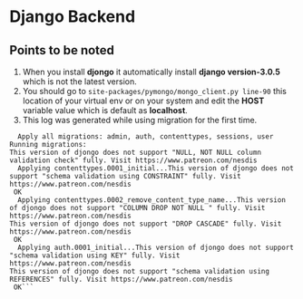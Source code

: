 # Django Backend

## Points to be noted
1.  When you install **djongo** it automatically install **django version-3.0.5** which is not the latest version.
2. You should go to `site-packages/pymongo/mongo_client.py line-90` this location of your virtual env or on your system and edit the **HOST** variable value which is default as **localhost**.
3. This log was generated while using migration for the first time.
```Operations to perform:
  Apply all migrations: admin, auth, contenttypes, sessions, user
Running migrations:
This version of djongo does not support "NULL, NOT NULL column validation check" fully. Visit https://www.patreon.com/nesdis
  Applying contenttypes.0001_initial...This version of djongo does not support "schema validation using CONSTRAINT" fully. Visit https://www.patreon.com/nesdis
 OK
  Applying contenttypes.0002_remove_content_type_name...This version of djongo does not support "COLUMN DROP NOT NULL " fully. Visit https://www.patreon.com/nesdis
This version of djongo does not support "DROP CASCADE" fully. Visit https://www.patreon.com/nesdis
 OK
  Applying auth.0001_initial...This version of djongo does not support "schema validation using KEY" fully. Visit https://www.patreon.com/nesdis
This version of djongo does not support "schema validation using REFERENCES" fully. Visit https://www.patreon.com/nesdis
 OK```